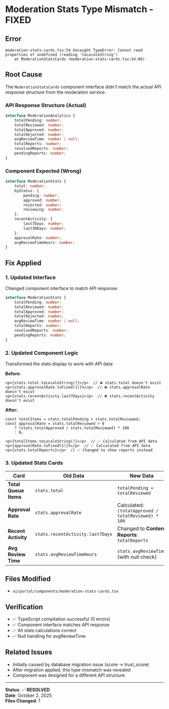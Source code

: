 # Moderation Stats Type Mismatch - FIXED

## Error
```
moderation-stats-cards.tsx:54 Uncaught TypeError: Cannot read properties of undefined (reading 'toLocaleString')
    at ModerationStatsCards (moderation-stats-cards.tsx:54:86)
```

## Root Cause
The `ModerationStatsCards` component interface didn't match the actual API response structure from the moderation service.

### API Response Structure (Actual)
```typescript
interface ModerationAnalytics {
    totalPending: number;
    totalReviewed: number;
    totalApproved: number;
    totalRejected: number;
    avgReviewTime: number | null;
    totalReports: number;
    resolvedReports: number;
    pendingReports: number;
}
```

### Component Expected (Wrong)
```typescript
interface ModerationStats {
    total: number;
    byStatus: {
        pending: number;
        approved: number;
        rejected: number;
        reviewing: number;
    };
    recentActivity: {
        last7Days: number;
        last30Days: number;
    };
    approvalRate: number;
    avgReviewTimeHours: number;
}
```

## Fix Applied

### 1. Updated Interface
Changed component interface to match API response:
```typescript
interface ModerationStats {
    totalPending: number;
    totalReviewed: number;
    totalApproved: number;
    totalRejected: number;
    avgReviewTime: number | null;
    totalReports: number;
    resolvedReports: number;
    pendingReports: number;
}
```

### 2. Updated Component Logic
Transformed the stats display to work with API data:

**Before:**
```tsx
<p>{stats.total.toLocaleString()}</p>  // ❌ stats.total doesn't exist
<p>{stats.approvalRate.toFixed(1)}%</p>  // ❌ stats.approvalRate doesn't exist
<p>{stats.recentActivity.last7Days}</p>  // ❌ stats.recentActivity doesn't exist
```

**After:**
```tsx
const totalItems = stats.totalPending + stats.totalReviewed;
const approvalRate = stats.totalReviewed > 0 
    ? (stats.totalApproved / stats.totalReviewed) * 100 
    : 0;

<p>{totalItems.toLocaleString()}</p>  // ✅ Calculated from API data
<p>{approvalRate.toFixed(1)}%</p>  // ✅ Calculated from API data
<p>{stats.totalReports}</p>  // ✅ Changed to show reports instead
```

### 3. Updated Stats Cards

| Card | Old Data | New Data |
|------|----------|----------|
| **Total Queue Items** | `stats.total` | `totalPending + totalReviewed` |
| **Approval Rate** | `stats.approvalRate` | Calculated: `(totalApproved / totalReviewed) * 100` |
| **Recent Activity** | `stats.recentActivity.last7Days` | Changed to **Content Reports**: `totalReports` |
| **Avg Review Time** | `stats.avgReviewTimeHours` | `stats.avgReviewTime` (with null check) |

## Files Modified
- `ui/portal/components/moderation-stats-cards.tsx`

## Verification
- ✅ TypeScript compilation successful (0 errors)
- ✅ Component interface matches API response
- ✅ All stats calculations correct
- ✅ Null handling for avgReviewTime

## Related Issues
- Initially caused by database migration issue (score → trust_score)
- After migration applied, this type mismatch was revealed
- Component was designed for a different API structure

---

**Status**: ✅ **RESOLVED**  
**Date**: October 2, 2025  
**Files Changed**: 1
